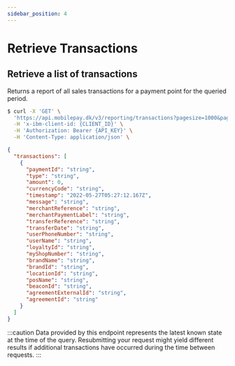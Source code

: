 ```yaml
---
sidebar_position: 4
---
```


# Retrieve Transactions

## Retrieve a list of transactions

Returns a report of all sales transactions for a payment point for the queried period.

```bash title="Request curl example"
$ curl -X 'GET' \
  'https://api.mobilepay.dk/v3/reporting/transactions?pagesize=1000&pagenumber=1' \
  -H 'x-ibm-client-id: {CLIENT_ID}' \
  -H 'Authorization: Bearer {API_KEY}' \
  -H 'Content-Type: application/json' \
```

```json title="Response JSON example"
{
  "transactions": [
    {
      "paymentId": "string",
      "type": "string",
      "amount": 0,
      "currencyCode": "string",
      "timestamp": "2022-05-27T05:27:12.167Z",
      "message": "string",
      "merchantReference": "string",
      "merchantPaymentLabel": "string",
      "transferReference": "string",
      "transferDate": "string",
      "userPhoneNumber": "string",
      "userName": "string",
      "loyaltyId": "string",
      "myShopNumber": "string",
      "brandName": "string",
      "brandId": "string",
      "locationId": "string",
      "posName": "string",
      "beaconId": "string",
      "agreementExternalId": "string",
      "agreementId": "string"
    }
  ]
}
```
:::caution
Data provided by this endpoint represents the latest known state at the time of the query. Resubmitting your request might yield different results if additional transactions have occurred during the time between requests.
:::